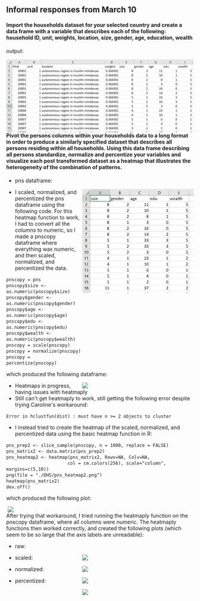 ## Informal responses from March 10

#### Import the households dataset for your selected country and create a data frame with a variable that describes each of the following: household ID, unit, weights, location, size, gender, age, education, wealth

output:

<img style="float: right;" src="march10hw_q1.png" width = 600/>

#### Pivot the persons columns within your households data to a long format in order to produce a similarly specified dataset that describes all persons residing within all households. Using this data frame describing all persons standardize, normalize and percentize your variables and visualize each post transformed dataset as a heatmap that illustrates the heterogeneity of the combination of patterns.

- pns dataframe:

<img style="float: right;" src="march10hw_q2.png" width = 300/>

- I scaled, normalized, and percentized the pns dataframe using the following code. For this heatmap function to work, I had to convert all the columns to numeric, so I made a pnscopy dataframe where everything was numeric, and then scaled, normalized, and percentized the data.
```
pnscopy = pns
pnscopy$size <- as.numeric(pnscopy$size)
pnscopy$gender <- as.numeric(pnscopy$gender)
pnscopy$age <- as.numeric(pnscopy$age)
pnscopy$edu <- as.numeric(pnscopy$edu)
pnscopy$wealth <- as.numeric(pnscopy$wealth)
pnscopy = scale(pnscopy)
pnscopy = normalize(pnscopy)
pnscopy = percentize(pnscopy)
```
which produced the following dataframe:

<img style="float: right;" src="https://user-images.githubusercontent.com/54942759/111726036-84112c80-883e-11eb-931f-ae4aa0f472c4.png" width = 300/>

- Heatmaps in progress, having issues with heatmaply
- Still can't get heatmaply to work, still getting the following error despite trying Caroline's workaround:

``` 
Error in hclustfun(dist) : must have n >= 2 objects to cluster
```
- I instead tried to create the heatmap of the scaled, normalized, and percentized data using the basic heatmap function in R:
``` 
pns_prep2 <- slice_sample(pnscopy, n = 1000, replace = FALSE)
pns_matrix2 <- data.matrix(pns_prep2)
pns_heatmap2 <- heatmap(pns_matrix2, Rowv=NA, Colv=NA,
                       col = cm.colors(256), scale="column", margins=c(5,10))
png(file = "./DHS/pns_heatmap2.png")
heatmap(pns_matrix2)  
dev.off() 
```
which produced the following plot:

<img style="float: right;" src="https://user-images.githubusercontent.com/54942759/111726158-c0dd2380-883e-11eb-8702-d2a65540ae82.png" width = 500/>

After trying that workaround, I tried running the heatmaply function on the pnscopy dataframe, where all columns were numeric. The heatmaply functions then worked correctly, and created the following plots (which seem to be so large that the axis labels are unreadable):

- raw:

<img style="float: right;" src="https://user-images.githubusercontent.com/54942759/111726707-d272fb00-883f-11eb-9e6f-7eb497c08268.png" width = 300/>

- scaled:

<img style="float: right;" src="https://user-images.githubusercontent.com/54942759/111726780-f20a2380-883f-11eb-8010-672db3c5842e.png" width = 300/>

- normalized:

<img style="float: right;" src="https://user-images.githubusercontent.com/54942759/111726866-21b92b80-8840-11eb-8c64-766cc93049ca.png" width = 300/>

- percentized:

<img style="float: right;" src="https://user-images.githubusercontent.com/54942759/111726962-4f05d980-8840-11eb-8e11-78496c931031.png" width = 300/>
